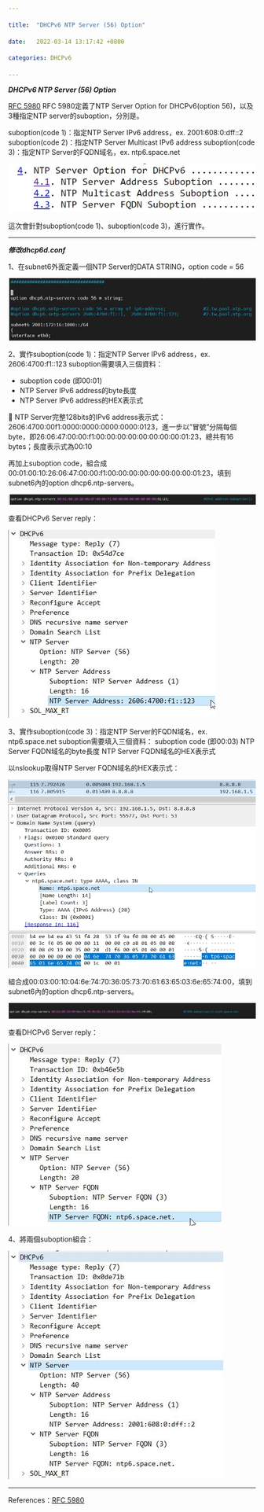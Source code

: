 ```yaml
---

title:  "DHCPv6 NTP Server (56) Option"

date:   2022-03-14 13:17:42 +0800

categories: DHCPv6

---
```

 ***DHCPv6 NTP Server (56) Option*** 

[RFC 5980](https://www.rfc-editor.org/rfc/rfc5980.html) RFC 5980定義了NTP Server Option for DHCPv6(option 56)，以及3種指定NTP server的suboption，分別是。

suboption(code 1)：指定NTP Server IPv6 address，ex. 2001:608:0:dff::2
suboption(code 2)：指定NTP Server Multicast IPv6 address
suboption(code 3)：指定NTP Server的FQDN域名，ex. ntp6.space.net

![dhcp6.ntp](/assets/images/rfc5980_dhcpv6_ntp_option.jpg)

這次會針對suboption(code 1)、suboption(code 3)，進行實作。

---
 ***修改dhcp6d.conf***
 
1、在subnet6外面定義一個NTP Server的DATA STRING，option code = 56

![dhcp6.ntp](/assets/images/isc_dhcpv6_ntp_option.jpg)

2、實作suboption(code 1)：指定NTP Server IPv6 address，ex. 2606:4700:f1::123
suboption需要填入三個資料：
 - suboption code (即00:01)
 - NTP Server IPv6 address的byte長度
 - NTP Server IPv6 address的HEX表示式

	NTP Server完整128bits的IPv6 address表示式：
2606:4700:00f1:0000:0000:0000:0000:0123，進一步以”冒號”分隔每個byte，即26:06:47:00:00:f1:00:00:00:00:00:00:00:00:01:23，總共有16 bytes；長度表示式為00:10

再加上suboption code，組合成00:01:00:10:26:06:47:00:00:f1:00:00:00:00:00:00:00:00:01:23，填到subnet6內的option dhcp6.ntp-servers。

![dhcp6.ntp](/assets/images/isc_dhcpv6_ntp_option_ipv6.jpg)

查看DHCPv6 Server reply：

![dhcp6.ntp](/assets/images/isc_dhcpv6_ntp_option_ipv6-reply.jpg)

3、實作suboption(code 3)：指定NTP Server的FQDN域名，ex. ntp6.space.net
suboption需要填入三個資料：
      suboption code (即00:03)
      NTP Server FQDN域名的byte長度
      NTP Server FQDN域名的HEX表示式

以nslookup取得NTP Server FQDN域名的HEX表示式：

![dhcp6.ntp](/assets/images/FQDN_nslookup.jpg)

組合成00:03:00:10:04:6e:74:70:36:05:73:70:61:63:65:03:6e:65:74:00，填到subnet6內的option dhcp6.ntp-servers。

![dhcp6.ntp](/assets/images/isc_dhcpv6_ntp_option_fqdn.jpg)

查看DHCPv6 Server reply：

![dhcp6.ntp](/assets/images/isc_dhcpv6_ntp_option_fqdn-reply.jpg)

4、將兩個suboption組合：

![dhcp6.ntp](/assets/images/isc_dhcpv6_ntp_option_ipv6_fqdn-reply.jpg)

---

References：[RFC 5980](https://www.rfc-editor.org/rfc/rfc5980.html)
